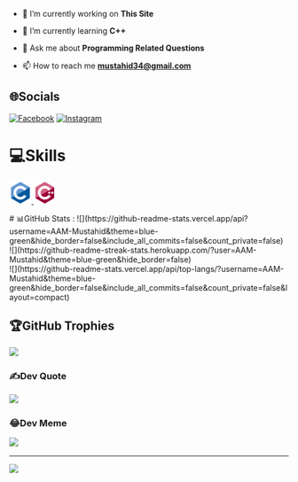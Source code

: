 - 🔭 I’m currently working on **This Site**

- 🌱 I’m currently learning **C++**

- 💬 Ask me about **Programming Related Questions**

- 📫 How to reach me **mustahid34@gmail.com**


## 🌐Socials
[![Facebook](https://img.shields.io/badge/Facebook-%231877F2.svg?logo=Facebook&logoColor=white)](https://facebook.com/aam.mmustahid) [![Instagram](https://img.shields.io/badge/Instagram-%23E4405F.svg?logo=Instagram&logoColor=white)](https://instagram.com/mustahidaam) 

# 💻Skills
<p align="left"> <a href="https://www.cprogramming.com/" target="_blank" rel="noreferrer"> <img src="https://raw.githubusercontent.com/devicons/devicon/master/icons/c/c-original.svg" alt="c" width="40" height="40"/> </a> <a href="https://www.w3schools.com/cpp/" target="_blank" rel="noreferrer"> <img src="https://raw.githubusercontent.com/devicons/devicon/master/icons/cplusplus/cplusplus-original.svg" alt="cplusplus" width="40" height="40"/> </a> </p>
# 📊GitHub Stats :
![](https://github-readme-stats.vercel.app/api?username=AAM-Mustahid&theme=blue-green&hide_border=false&include_all_commits=false&count_private=false)<br/>
![](https://github-readme-streak-stats.herokuapp.com/?user=AAM-Mustahid&theme=blue-green&hide_border=false)<br/>
![](https://github-readme-stats.vercel.app/api/top-langs/?username=AAM-Mustahid&theme=blue-green&hide_border=false&include_all_commits=false&count_private=false&layout=compact)

## 🏆GitHub Trophies
![](https://github-profile-trophy.vercel.app/?username=AAM-Mustahid&theme=radical&no-frame=false&no-bg=false&margin-w=4)

### ✍️Dev Quote
![](https://quotes-github-readme.vercel.app/api?type=vetical&theme=radical)

### 😂Dev Meme
<img src="https://random-memer.herokuapp.com/" width="512px"/>

---
[![](https://visitcount.itsvg.in/api?id=AAM-Mustahid&icon=0&color=0)](https://visitcount.itsvg.in)


